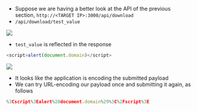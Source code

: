* Suppose we are having a better look at the API of the previous section, `http://<TARGET IP>:3000/api/download`
* `/api/download/test_value`

![](6.png)

* `test_value` is reflected in the response

```javascript
<script>alert(document.domain)</script>
```

![](9.png)

* It looks like the application is encoding the submitted payload
* We can try URL-encoding our payload once and submitting it again, as follows

```javascript
%3Cscript%3Ealert%28document.domain%29%3C%2Fscript%3E
```


